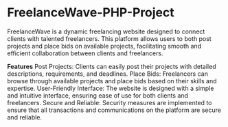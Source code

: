 # FreelanceWave-PHP-Project
FreelanceWave is a dynamic freelancing website designed to connect clients with talented freelancers. This platform allows users to both post projects and place bids on available projects, facilitating smooth and efficient collaboration between clients and freelancers.

**Features**
Post Projects: Clients can easily post their projects with detailed descriptions, requirements, and deadlines. 
Place Bids: Freelancers can browse through available projects and place bids based on their skills and expertise.
User-Friendly Interface: The website is designed with a simple and intuitive interface, ensuring ease of use for both clients and freelancers.
Secure and Reliable: Security measures are implemented to ensure that all transactions and communications on the platform are secure and reliable.
